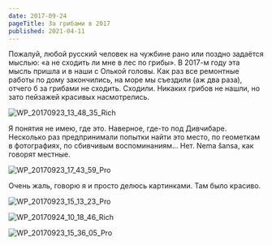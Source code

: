 ```yaml
---
date: 2017-09-24
pageTitle: За грибами в 2017
published: 2021-04-11
---
```


Пожалуй, любой русский человек на чужбине рано или поздно задаётся мыслью: «а не сходить ли мне в лес по грибы». В 2017-м году эта мысль пришла и в наши с Олькой головы. Как раз все ремонтные работы по дому закончились, на море мы съездили (аж два раза), отчего б за грибами не сходить. Сходили. Никаких грибов не нашли, но зато пейзажей красивых насмотрелись.

![WP_20170923_13_48_35_Rich](../WP_20170923_13_48_35_Rich.jpg)

Я понятия не имею, где это. Наверное, где-то под Дивчибаре. Несколько раз предпринимали попытки найти это место, по геометкам в фотографиях, по сбивчивым воспоминаниям… Нет. Nema šansa, как говорят местные.

![WP_20170923_17_43_59_Pro](../WP_20170923_17_43_59_Pro.jpg)

Очень жаль, говорю я и просто делюсь картинками. Там было красиво.

![WP_20170923_15_13_23_Pro](../WP_20170923_15_13_23_Pro.jpg)

![WP_20170924_10_18_46_Rich](../WP_20170924_10_18_46_Rich.jpg)

![WP_20170923_15_36_05_Pro](../WP_20170923_15_36_05_Pro.jpg)

